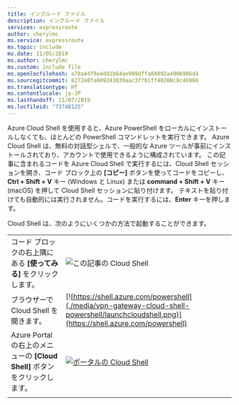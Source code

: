 ```yaml
---
title: インクルード ファイル
description: インクルード ファイル
services: expressroute
author: cherylmc
ms.service: expressroute
ms.topic: include
ms.date: 11/05/2019
ms.author: cherylmc
ms.custom: include file
ms.openlocfilehash: a78a44f9e4dd1b64ae989dffa04892a490b986d4
ms.sourcegitcommit: 827248fa609243839aac3ff01ff40200c8c46966
ms.translationtype: HT
ms.contentlocale: ja-JP
ms.lasthandoff: 11/07/2019
ms.locfileid: "73748125"
---
```

Azure Cloud Shell を使用すると、Azure PowerShell をローカルにインストールしなくても、ほとんどの PowerShell コマンドレットを実行できます。 Azure Cloud Shell は、無料の対話型シェルで、一般的な Azure ツールが事前にインストールされており、アカウントで使用できるように構成されています。
この記事に含まれるコードを Azure Cloud Shell で実行するには、Cloud Shell セッションを開き、コード ブロック上の **[コピー]** ボタンを使ってコードをコピーし、__Ctrl + Shift + V__ キー (Windows と Linux) または __command + Shift + V__ キー (macOS) を押して Cloud Shell セッションに貼り付けます。 テキストを貼り付けても自動的には実行されません。コードを実行するには、**Enter** キーを押します。

Cloud Shell は、次のようにいくつかの方法で起動することができます。

|  |   |
|-----------------------------------------------|---|
| コード ブロックの右上隅にある **[使ってみる]** をクリックします。 | ![この記事の Cloud Shell](./media/vpn-gateway-cloud-shell-powershell/cloud-shell-powershell-try-it.png) |
| ブラウザーで Cloud Shell を開きます。 | [![https://shell.azure.com/powershell](./media/vpn-gateway-cloud-shell-powershell/launchcloudshell.png)](https://shell.azure.com/powershell) |
| Azure Portal の右上のメニューの **[Cloud Shell]** ボタンをクリックします。 | [![ポータルの Cloud Shell](./media/vpn-gateway-cloud-shell-powershell/cloud-shell-menu.png)](https://portal.azure.com) |
|  |  |
